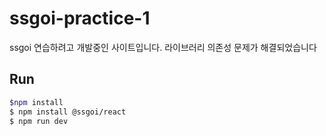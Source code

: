 # ssgoi-practice-1
ssgoi 연습하려고 개발중인 사이트입니다. 라이브러리 의존성 문제가 해결되었습니다

## Run
```bash
$npm install
$ npm install @ssgoi/react
$ npm run dev
```
